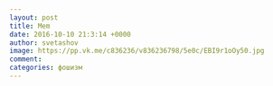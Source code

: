 ```yaml
--- 
layout: post 
title: Mem 
date: 2016-10-10 21:3:14 +0000 
author: svetashov 
image: https://pp.vk.me/c836236/v836236798/5e0c/EBI9r1oOy50.jpg
comment: 
categories: фошизм
---
```

